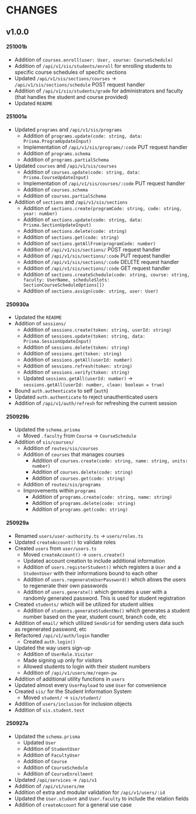 # CHANGES

## v1.0.0

#### 251001b

- Addition of `courses.enroll(user: User, course: CourseSchedule)`
- Addition of `/api/v1/sis/students/enroll` for enrolling students to specific course schedules of specific sections
- Updated `/api/v1/sis/sections/courses` -> `/api/v1/sis/sections/schedule` POST request handler
- Addition of `/api/v1/sis/students/grade` for administrators and faculty (that handles the student and course provided)
- Updated `README`

#### 251001a

- Updated `programs` and `/api/v1/sis/programs`
    - Addition of `programs.update(code: string, data: Prisma.ProgramUpdateInput)`
    - Implementation of `/api/v1/sis/programs/:code` PUT request handler
    - Addition of `programs.schema`
    - Addition of `programs.partialSchema`
- Updated `courses` and `/api/v1/sis/courses`
    - Addition of `courses.update(code: string, data: Prisma.CourseUpdateInput)`
    - Implementation of `/api/v1/sis/courses/:code` PUT request handler
    - Addition of `courses.schema`
    - Addition of `courses.partialSchema`
- Addition of `sections` and `/api/v1/sis/sections`
    - Addition of `sections.create(programCode: string, code: string, year: number)`
    - Addition of `sections.update(code: string, data: Prisma.SectionUpdateInput)`
    - Addition of `sections.delete(code: string)`
    - Addition of `sections.get(code: string)`
    - Addition of `sections.getAllFrom(programCode: number)`
    - Addition of `/api/v1/sis/sections/` POST request handler
    - Addition of `/api/v1/sis/sections/:code` PUT request handler
    - Addition of `/api/v1/sis/sections/:code` DELETE request handler
    - Addition of `/api/v1/sis/sections/:code` GET request handler
    - Addition of `sections.createSchedule(code: string, course: string, faculty: UserName, scheduleSlots: SectionCourseScheduleOptions[])`
    - Addition of `sections.assign(code: string, user: User)`

#### 250930a

- Updated the `README`
- Addition of `sessions/`
    - Addition of `sessions.create(token: string, userId: string)`
    - Addition of `sessions.update(token: string, data: Prisma.SessionUpdateInput)`
    - Addition of `sessions.delete(token: string)`
    - Addition of `sessions.get(token: string)`
    - Addition of `sessions.getAll(userId: number)`
    - Addition of `sessions.refresh(token: string)`
    - Addition of `sessions.verify(token: string)`
    - Updated `sessions.getAll(userId: number)` -> `sessions.getAll(userId: number, clean: boolean = true)`
- Bound `auth.authenticate` to self (`auth`)
- Updated `auth.authenticate` to reject unauthenticated users
- Addition of `/api/v1/auth/refresh` for refreshing the current session

#### 250929b

- Updated the `schema.prisma`
    - Moved `.faculty` from `Course` -> `CourseSchedule`
- Addition of `sis/courses/`
    - Addition of `routes/sis/courses`
    - Addition of `courses` that manages courses
        - Addition of `courses.create(code: string, name: string, units: number)`
        - Addition of `courses.delete(code: string)`
        - Addition of `courses.get(code: string)`
    - Addition of `routes/sis/programs`
    - Improvements within `programs`
        - Addition of `programs.create(code: string, name: string)`
        - Addition of `programs.delete(code: string)`
        - Addition of `programs.get(code: string)`

#### 250929a

- Renamed `users/user-authority.ts` -> `users/roles.ts`
- Updated `createAccount()` to validate roles
- Created `users` from `user/users.ts`
    - Moved `createAccount()` -> `users.create()`
    - Updated account creation to include additional information
    - Addition of `users.registerStudent()` which registers a `User` and a `StudentUser` with their informations bound to each other
    - Addition of `users.regenerateUserPassword()` which allows the users to regenerate their own passwords
    - Addition of `users.generate()` which generates a user with a randomly generated password. This is used for student registration
- Created `students/` which will be utilized for student ulities
    - Addition of `students.generateStudentNo()` which generates a student number based on the year, student count, branch code, etc
- Addition of `email/` which utilized `SendGrid` for sending users data such as regenerated password, etc
- Refactored `/api/v1/auth/login` handler
    - Created `auth.login()`
- Updated the way users sign-up
    - Addition of `UserRole.Visitor`
    - Made signing up only for visitors
    - Allowed students to login with their student numbers
    - Addition of `/api/v1/users/me/regen-pw`
- Addition of additional utility functions in `users`
- Updated almost every `UserPayload` to use `User` for convenience
- Created `sis/` for the Student Information System
    - Moved `student/` -> `sis/student/`
- Addition of `users/inclusion` for inclusion objects
- Addition of `sis.student.test`

#### 250927a

- Updated the `schema.prisma`
    - Updated `User`
    - Addition of `StudentUser`
    - Addition of `FacultyUser`
    - Addition of `Course`
    - Addition of `CourseSchedule`
    - Addition of `CourseEnrollment`
- Updated `/api/services` -> `/api/v1`
- Addition of `/api/v1/users/me`
- Addition of extra and modular validation for `/api/v1/users/:id`
- Updated the `User.student` and `User.faculty` to include the relation fields
- Addition of `createAccount` for a general use case
